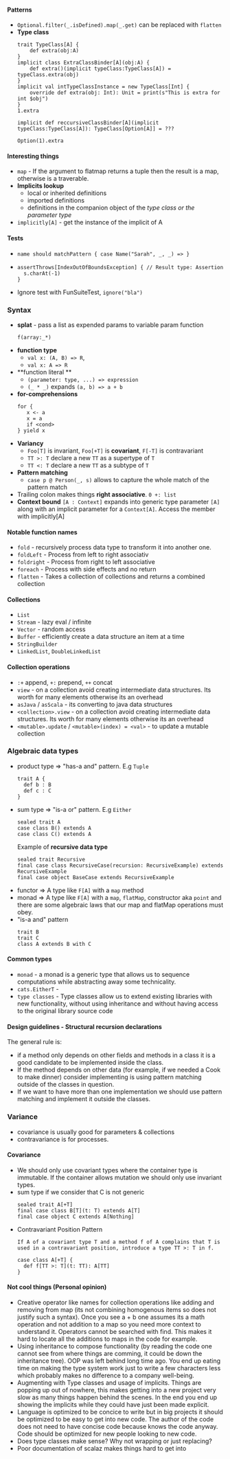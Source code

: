 #### Patterns ####

 * `Optional.filter(_.isDefined).map(_.get)` can be replaced with `flatten`
 * **Type class** 
    ```
    trait TypeClass[A] {
        def extra(obj:A)
    }
    implicit class ExtraClassBinder[A](obj:A) {
        def extra()(implicit typeClass:TypeClass[A]) = typeClass.extra(obj)
    }
    implicit val intTypeClassInstance = new TypeClass[Int] {
        override def extra(obj: Int): Unit = print(s"This is extra for int $obj")
    }    
    1.extra

    implicit def reccursiveClassBinder[A](implicit typeClass:TypeClass[A]): TypeClass[Option[A]] = ???

    Option(1).extra
    
    ```

#### Interesting things ####
* `map` - If the argument to flatmap returns a tuple then the result is a map, otherwise is a traverable.
* **Implicits lookup**
    * local or inherited definitions
    * imported definitions
    * definitions in the companion object of the *type class or the parameter type*
* `implicitly[A]` - get the instance of the implicit of A

#### Tests ####

 * `name should matchPattern { case Name("Sarah", _, _) => }`
 * 
    ```
    assertThrows[IndexOutOfBoundsException] { // Result type: Assertion
      s.charAt(-1)
    }
    ```
 * Ignore test with FunSuiteTest, `ignore("bla")` 

### Syntax ###

 * **splat** - pass a list as expended params to variable param function
   ```
   f(array:_*)
   ```
 * **function type**
   * `val x: (A, B) => R`, 
   * `val x: A => R`   
 * **function literal **
   * `(parameter: type, ...) => expression`
   * `(_ * _)` expands `(a, b) => a + b`
 * **for-comprehensions**
    ```
    for { 
       x <- a
       x = a
       if <cond>       
    } yield x    
    ```  
 * **Variancy**
    * `Foo[T]` is invariant, `Foo[+T]` is **covariant**, `F[-T]` is contravariant 
    * `TT >: T` declare a new `TT` as a supertype of `T`
    * `TT <: T` declare a new `TT` as a subtype of `T`
 * **Pattern matching**
    * `case p @ Person(_, s)` allows to capture the whole match of the pattern match 
 * Trailing colon makes things **right associative**. `0 +: list`
 * **Context bound** `[A : Context]` expands into generic type parameter `[A]` along with an implicit parameter for a `Context[A]`. Access the member with implicitly[A]
 
#### Notable function names ####
  * `fold` - recursively process data type to transform it into another one.
  * `foldLeft` - Process from left to right associativ
  * `foldright` - Process from right to left associative
  * `foreach` - Process with side effects and no return
  * `flatten` - Takes a collection of collections and returns a combined collection   
   
#### Collections ####
 * `List`
 * `Stream` - lazy eval / infinite
 * `Vector` - random access
 * `Buffer` - efficiently create a data structure an item at a time
 * `StringBuilder`
 * `LinkedList`, `DoubleLinkedList`

#### Collection operations ####
  * `:+` append, `+:` prepend, `++` concat
  * `view` - on a collection avoid creating intermediate data structures. Its worth for many elements otherwise its an overhead
  * `asJava` / `asScala` - its converting to java data structures
  * `<collection>.view` - on a collection avoid creating intermediate data structures. Its worth for many elements otherwise its an overhead
  * `<mutable>.update` / `<mutable>(index) = <val>` - to update a mutable collection
 
### Algebraic data types ###

* product type => "has-a and" pattern. E.g `Tuple`
   ```
   trait A {
     def b : B
     def c : C
   }
   ```
* sum type => "is-a or" pattern. E.g `Either`
   ```
   sealed trait A
   case class B() extends A
   case class C() extends A
   ```
   Example of **recursive data type**
   ```
   sealed trait Recursive
   final case class RecursiveCase(recursion: RecursiveExample) extends RecursiveExample
   final case object BaseCase extends RecursiveExample
   ```
* functor => A type like `F[A]` with a `map` method
* monad => A type like `F[A]` with a `map`, `flatMap`, constructor aka `point` and there are some algebraic laws that our map and flatMap operations must obey.
* "is-a and" pattern
   ```
   trait B
   trait C
   class A extends B with C
   ```
  
#### Common types ####
  * `monad` - a monad is a generic type that allows us to sequence computations while abstracting away some technicality.
  * `cats.EitherT` - 
  * `type classes` - Type classes allow us to extend existing libraries with new functionality, without using inheritance and without having access to the original library source code


#### Design guidelines - Structural recursion declarations ####

The general rule is: 
* if a method only depends on other fields and methods in a class it is a good candidate to be implemented inside the class. 
* If the method depends on other data (for example, if we needed a Cook to make dinner) consider implementing is using pattern matching outside of the classes in question. 
* If we want to have more than one implementation we should use pattern matching and implement it outside the classes.

### Variance ###
 * covariance is usually good for parameters & collections
 * contravariance is for processes.

#### Covariance ####
* We should only use covariant types where the container type is immutable. If the container allows mutation we should only use invariant types.
* sum type if we consider that C is not generic
   ```
   sealed trait A[+T]
   final case class B[T](t: T) extends A[T]
   final case object C extends A[Nothing]
   ```
* Contravariant Position Pattern
   ```
   If A of a covariant type T and a method f of A complains that T is used in a contravariant position, introduce a type TT >: T in f.
   
   case class A[+T] {
     def f[TT >: T](t: TT): A[TT]
   }
   ```

#### Not cool things (Personal opinion) ####

* Creative operator like names for collection operations like adding and removing from map (its not combining homogenous items so does not justify such a syntax). Once you see a + b one assumes its a math operation and not addition to a map so you need more context to understand it. Operators cannot be searched with find. This makes it hard to locate all the additions to maps in the code for example. 
* Using inheritance to compose functionality (by reading the code one cannot see from where things are comming, it could be down the inheritance tree). OOP was left behind long time ago. You end up eating time on making the type system work just to write a few characters less which probably makes no difference to a company well-being. 
* Augmenting with Type classes and usage of implicits. Things are popping up out of nowhere, this makes getting into a new project very slow as many things happen behind the scenes. In the end you end up showing the implicits while they could have just been made explicit. 
* Language is optimized to be concice to write but in big projects it should be optimized to be easy to get into new code. The author of the code does not need to have concise code because knows the code anyway. Code should be optimized for new people looking to new code.
* Does type classes make sense? Why not wrapping or just replacing? 
* Poor documentation of scalaz makes things hard to get into
